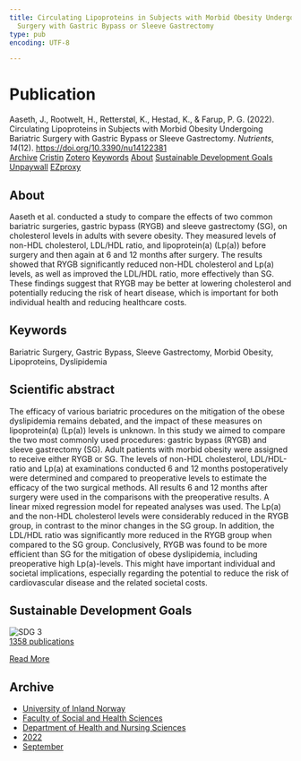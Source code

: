 ```yaml
---
title: Circulating Lipoproteins in Subjects with Morbid Obesity Undergoing Bariatric
  Surgery with Gastric Bypass or Sleeve Gastrectomy
type: pub
encoding: UTF-8

---
```

<h1>Publication</h1>
<article id="csl-bib-container-2EFGJTQ4" class="csl-bib-container">
  <div class="csl-bib-body"> <div class="csl-entry">Aaseth, J., Rootwelt, H., Retterstøl, K., Hestad, K., &#38; Farup, P. G. (2022). Circulating Lipoproteins in Subjects with Morbid Obesity Undergoing Bariatric Surgery with Gastric Bypass or Sleeve Gastrectomy. <i>Nutrients</i>, <i>14</i>(12). <a href="https://doi.org/10.3390/nu14122381">https://doi.org/10.3390/nu14122381</a></div> </div>
  <div class="csl-bib-buttons">
    <a href="#taxonomy-article-2EFGJTQ4" alt="archive" class="csl-bib-button">Archive</a>
    <a href="https://app.cristin.no/results/show.jsf?id=2050601" alt="Cristin" class="csl-bib-button">Cristin</a>
    <a href="http://zotero.org/groups/5881554/items/2EFGJTQ4" alt="Zotero" class="csl-bib-button">Zotero</a>
    <a href="#keywords-article-2EFGJTQ4" alt="keywords" class="csl-bib-button">Keywords</a>
    <a href="#about-article-2EFGJTQ4" alt="about_pub" class="csl-bib-button">About</a>
    <a href="#sdg-article-2EFGJTQ4" alt="sdg" class="csl-bib-button">Sustainable Development Goals</a>
    <a href="https://www.mdpi.com/2072-6643/14/12/2381/pdf?version=1654751611" alt="Unpaywall" class="csl-bib-button">Unpaywall</a>
    <a href="https://www.mdpi.com/2072-6643/14/12/2381/pdf?version=1654751611" alt="EZproxy" class="csl-bib-button">EZproxy</a>
  </div>
  <div id="csl-bib-meta-container-2EFGJTQ4"></div>
</article>
<div id="csl-bib-meta-2EFGJTQ4" class="csl-bib-meta">
  <article id="about-article-2EFGJTQ4" class="about_pub-article">
    <h1>About</h1>
    Aaseth et al. conducted a study to compare the effects of two common bariatric surgeries, gastric bypass (RYGB) and sleeve gastrectomy (SG), on cholesterol levels in adults with severe obesity. They measured levels of non-HDL cholesterol, LDL/HDL ratio, and lipoprotein(a) (Lp(a)) before surgery and then again at 6 and 12 months after surgery. The results showed that RYGB significantly reduced non-HDL cholesterol and Lp(a) levels, as well as improved the LDL/HDL ratio, more effectively than SG. These findings suggest that RYGB may be better at lowering cholesterol and potentially reducing the risk of heart disease, which is important for both individual health and reducing healthcare costs.
  </article>
  <article id="keywords-article-2EFGJTQ4" class="keywords-article">
    <h1>Keywords</h1>
    Bariatric Surgery, Gastric Bypass, Sleeve Gastrectomy, Morbid Obesity, Lipoproteins, Dyslipidemia
  </article>
  <article id="abstract-article-2EFGJTQ4" class="abstract-article">
    <h1>Scientific abstract</h1>
    The efficacy of various bariatric procedures on the mitigation of the obese dyslipidemia remains debated, and the impact of these measures on lipoprotein(a) (Lp(a)) levels is unknown. In this study we aimed to compare the two most commonly used procedures: gastric bypass (RYGB) and sleeve gastrectomy (SG). Adult patients with morbid obesity were assigned to receive either RYGB or SG. The levels of non-HDL cholesterol, LDL/HDL-ratio and Lp(a) at examinations conducted 6 and 12 months postoperatively were determined and compared to preoperative levels to estimate the efficacy of the two surgical methods. All results 6 and 12 months after surgery were used in the comparisons with the preoperative results. A linear mixed regression model for repeated analyses was used. The Lp(a) and the non-HDL cholesterol levels were considerably reduced in the RYGB group, in contrast to the minor changes in the SG group. In addition, the LDL/HDL ratio was significantly more reduced in the RYGB group when compared to the SG group. Conclusively, RYGB was found to be more efficient than SG for the mitigation of obese dyslipidemia, including preoperative high Lp(a)-levels. This might have important individual and societal implications, especially regarding the potential to reduce the risk of cardiovascular disease and the related societal costs.
  </article>
  <article id="sdg-article-2EFGJTQ4" class="sdg-article">
    <h1>Sustainable Development Goals</h1>
    <div class="sdg-container"><div id="sdg3" class="sdg">
        <img src="{{< params subfolder >}}images/sdg/sdg03_en.png" class="image" alt="SDG 3">
        <div class="sdg-overlay">
          <a href="/en/archive/?key=?sdg=3#archive" class="sdg-publication-count"><span>1358</span> publications</a>
          <p><a href="https://sdgs.un.org/goals/goal3" class="sdg-read-more">Read More</a></p>
        </div>
      </div></div>
  </article>
  <article id="taxonomy-article-2EFGJTQ4" class="taxonomy-article">
    <h1>Archive</h1>
    <ul>
      <li>
        <a href="/en/archive/?key=3DCRN523">University of Inland Norway</a>
      </li>
      <li>
        <a href="/en/archive/?key=IDKFS3MX">Faculty of Social and Health Sciences</a>
      </li>
      <li>
        <a href="/en/archive/?key=GTV4ECMZ">Department of Health and Nursing Sciences</a>
      </li>
      <li>
        <a href="/en/archive/?key=558P36BB">2022</a>
      </li>
      <li>
        <a href="/en/archive/?key=KKN33L7H">September</a>
      </li>
    </ul>
  </article>
</div>

